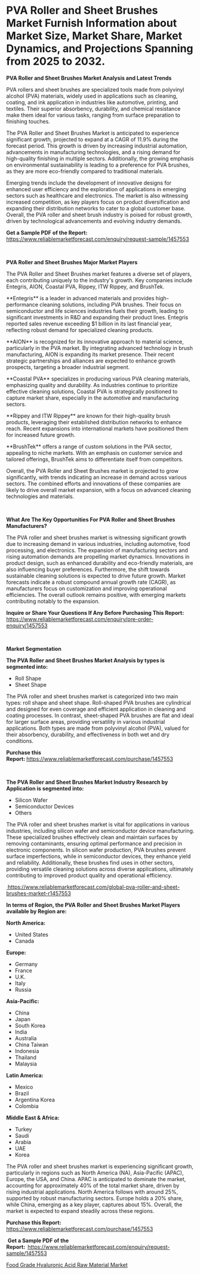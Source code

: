 <p><h1>PVA Roller and Sheet Brushes Market Furnish Information about Market Size, Market Share, Market Dynamics, and Projections Spanning from 2025 to 2032.</h1></p><p><strong>PVA Roller and Sheet Brushes Market Analysis and Latest Trends</strong></p>
<p><p>PVA rollers and sheet brushes are specialized tools made from polyvinyl alcohol (PVA) materials, widely used in applications such as cleaning, coating, and ink application in industries like automotive, printing, and textiles. Their superior absorbency, durability, and chemical resistance make them ideal for various tasks, ranging from surface preparation to finishing touches.</p><p>The PVA Roller and Sheet Brushes Market is anticipated to experience significant growth, projected to expand at a CAGR of 11.9% during the forecast period. This growth is driven by increasing industrial automation, advancements in manufacturing technologies, and a rising demand for high-quality finishing in multiple sectors. Additionally, the growing emphasis on environmental sustainability is leading to a preference for PVA brushes, as they are more eco-friendly compared to traditional materials.</p><p>Emerging trends include the development of innovative designs for enhanced user efficiency and the exploration of applications in emerging sectors such as healthcare and electronics. The market is also witnessing increased competition, as key players focus on product diversification and expanding their distribution networks to cater to a global customer base. Overall, the PVA roller and sheet brush industry is poised for robust growth, driven by technological advancements and evolving industry demands.</p></p>
<p><strong>Get a Sample PDF of the Report:&nbsp;</strong> <a href="https://www.reliablemarketforecast.com/enquiry/request-sample/1457553?utm_campaign=3538&utm_medium=2&utm_source=Github&utm_content=ia&utm_term=30032025&utm_id=pva-roller-and-sheet-brushes">https://www.reliablemarketforecast.com/enquiry/request-sample/1457553</a></p>
<p>&nbsp;</p>
<p><strong>PVA Roller and Sheet Brushes Major Market Players</strong></p>
<p><p>The PVA Roller and Sheet Brushes market features a diverse set of players, each contributing uniquely to the industry's growth. Key companies include Entegris, AION, Coastal PVA, Rippey, ITW Rippey, and BrushTek.</p><p>**Entegris** is a leader in advanced materials and provides high-performance cleaning solutions, including PVA brushes. Their focus on semiconductor and life sciences industries fuels their growth, leading to significant investments in R&D and expanding their product lines. Entegris reported sales revenue exceeding $1 billion in its last financial year, reflecting robust demand for specialized cleaning products.</p><p>**AION** is recognized for its innovative approach to material science, particularly in the PVA market. By integrating advanced technology in brush manufacturing, AION is expanding its market presence. Their recent strategic partnerships and alliances are expected to enhance growth prospects, targeting a broader industrial segment.</p><p>**Coastal PVA** specializes in producing various PVA cleaning materials, emphasizing quality and durability. As industries continue to prioritize effective cleaning solutions, Coastal PVA is strategically positioned to capture market share, especially in the automotive and manufacturing sectors.</p><p>**Rippey and ITW Rippey** are known for their high-quality brush products, leveraging their established distribution networks to enhance reach. Recent expansions into international markets have positioned them for increased future growth.</p><p>**BrushTek** offers a range of custom solutions in the PVA sector, appealing to niche markets. With an emphasis on customer service and tailored offerings, BrushTek aims to differentiate itself from competitors.</p><p>Overall, the PVA Roller and Sheet Brushes market is projected to grow significantly, with trends indicating an increase in demand across various sectors. The combined efforts and innovations of these companies are likely to drive overall market expansion, with a focus on advanced cleaning technologies and materials.</p></p>
<p>&nbsp;</p>
<p><strong>What Are The Key Opportunities For PVA Roller and Sheet Brushes Manufacturers?</strong></p>
<p><p>The PVA roller and sheet brushes market is witnessing significant growth due to increasing demand in various industries, including automotive, food processing, and electronics. The expansion of manufacturing sectors and rising automation demands are propelling market dynamics. Innovations in product design, such as enhanced durability and eco-friendly materials, are also influencing buyer preferences. Furthermore, the shift towards sustainable cleaning solutions is expected to drive future growth. Market forecasts indicate a robust compound annual growth rate (CAGR), as manufacturers focus on customization and improving operational efficiencies. The overall outlook remains positive, with emerging markets contributing notably to the expansion.</p></p>
<p><strong>Inquire or Share Your Questions If Any Before Purchasing This Report:</strong> <a href="https://www.reliablemarketforecast.com/enquiry/pre-order-enquiry/1457553?utm_campaign=3538&utm_medium=2&utm_source=Github&utm_content=ia&utm_term=30032025&utm_id=pva-roller-and-sheet-brushes">https://www.reliablemarketforecast.com/enquiry/pre-order-enquiry/1457553</a></p>
<p>&nbsp;</p>
<p><strong>Market Segmentation</strong></p>
<p><strong>The PVA Roller and Sheet Brushes Market Analysis by types is segmented into:</strong></p>
<p><ul><li>Roll Shape</li><li>Sheet Shape</li></ul></p>
<p><p>The PVA roller and sheet brushes market is categorized into two main types: roll shape and sheet shape. Roll-shaped PVA brushes are cylindrical and designed for even coverage and efficient application in cleaning and coating processes. In contrast, sheet-shaped PVA brushes are flat and ideal for larger surface areas, providing versatility in various industrial applications. Both types are made from polyvinyl alcohol (PVA), valued for their absorbency, durability, and effectiveness in both wet and dry conditions.</p></p>
<p><strong>Purchase this Report:&nbsp;</strong><a href="https://www.reliablemarketforecast.com/purchase/1457553?utm_campaign=3538&utm_medium=2&utm_source=Github&utm_content=ia&utm_term=30032025&utm_id=pva-roller-and-sheet-brushes">https://www.reliablemarketforecast.com/purchase/1457553</a></p>
<p>&nbsp;</p>
<p><strong>The PVA Roller and Sheet Brushes Market Industry Research by Application is segmented into:</strong></p>
<p><ul><li>Silicon Wafer</li><li>Semiconductor Devices</li><li>Others</li></ul></p>
<p><p>The PVA roller and sheet brushes market is vital for applications in various industries, including silicon wafer and semiconductor device manufacturing. These specialized brushes effectively clean and maintain surfaces by removing contaminants, ensuring optimal performance and precision in electronic components. In silicon wafer production, PVA brushes prevent surface imperfections, while in semiconductor devices, they enhance yield and reliability. Additionally, these brushes find uses in other sectors, providing versatile cleaning solutions across diverse applications, ultimately contributing to improved product quality and operational efficiency.</p></p>
<p><a href="https://www.reliablemarketforecast.com/global-pva-roller-and-sheet-brushes-market-r1457553?utm_campaign=3538&utm_medium=2&utm_source=Github&utm_content=ia&utm_term=30032025&utm_id=pva-roller-and-sheet-brushes">&nbsp;https://www.reliablemarketforecast.com/global-pva-roller-and-sheet-brushes-market-r1457553</a></p>
<p><strong>In terms of Region, the PVA Roller and Sheet Brushes Market Players available by Region are:</strong></p>
<p>
    <p> <strong> North America: </strong>
        <ul>
            <li>United States</li>
            <li>Canada</li>
        </ul>
        </p> 
    <p> <strong> Europe: </strong>
        <ul>
            <li>Germany</li>
            <li>France</li>
            <li>U.K.</li>
            <li>Italy</li>
            <li>Russia</li>
        </ul>
        </p> 
    <p> <strong> Asia-Pacific: </strong>
        <ul>
            <li>China</li>
            <li>Japan</li>
            <li>South Korea</li>
            <li>India</li>
            <li>Australia</li>
            <li>China Taiwan</li>
            <li>Indonesia</li>
            <li>Thailand</li>
            <li>Malaysia</li>
        </ul>
        </p> 
    <p> <strong> Latin America: </strong>
        <ul>
            <li>Mexico</li>
            <li>Brazil</li>
            <li>Argentina Korea</li>
            <li>Colombia</li>
        </ul>
        </p> 
    <p> <strong> Middle East & Africa: </strong>
        <ul>
            <li>Turkey</li>
            <li>Saudi</li>
            <li>Arabia</li>
            <li>UAE</li>
            <li>Korea</li>
        </ul>
    </p>
    </p>
<p><p>The PVA roller and sheet brushes market is experiencing significant growth, particularly in regions such as North America (NA), Asia-Pacific (APAC), Europe, the USA, and China. APAC is anticipated to dominate the market, accounting for approximately 40% of the total market share, driven by rising industrial applications. North America follows with around 25%, supported by robust manufacturing sectors. Europe holds a 20% share, while China, emerging as a key player, captures about 15%. Overall, the market is expected to expand steadily across these regions.</p></p>
<p><strong>Purchase this Report: </strong><a href="https://www.reliablemarketforecast.com/purchase/1457553?utm_campaign=3538&utm_medium=2&utm_source=Github&utm_content=ia&utm_term=30032025&utm_id=pva-roller-and-sheet-brushes">https://www.reliablemarketforecast.com/purchase/1457553</a></p>
<p>&nbsp;<strong>Get a Sample PDF of the Report:&nbsp;&nbsp;</strong><a href="https://www.reliablemarketforecast.com/enquiry/request-sample/1457553?utm_campaign=3538&utm_medium=2&utm_source=Github&utm_content=ia&utm_term=30032025&utm_id=pva-roller-and-sheet-brushes">https://www.reliablemarketforecast.com/enquiry/request-sample/1457553</a></p>
<p><strong></strong></p>
<p><p><a href="https://github.com/daleogrando/Market-Research-Report-List-1/blob/main/food-grade-hyaluronic-acid-raw-material-market.md?utm_campaign=3538&utm_medium=2&utm_source=Github&utm_content=ia&utm_term=30032025&utm_id=pva-roller-and-sheet-brushes">Food Grade Hyaluronic Acid Raw Material Market</a></p></p>